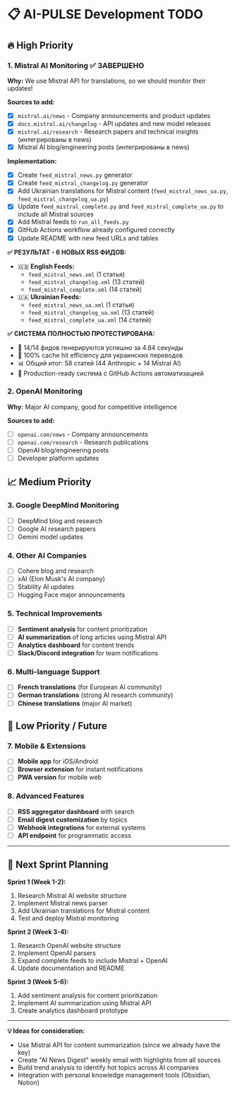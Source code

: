 # 📋 AI-PULSE Development TODO

## 🔥 High Priority

### 1. Mistral AI Monitoring ✅ ЗАВЕРШЕНО
**Why:** We use Mistral API for translations, so we should monitor their updates!

**Sources to add:**
- [x] `mistral.ai/news` - Company announcements and product updates
- [x] `docs.mistral.ai/changelog` - API updates and new model releases
- [x] `mistral.ai/research` - Research papers and technical insights (интегрированы в news)
- [x] Mistral AI blog/engineering posts (интегрированы в news)

**Implementation:**
- [x] Create `feed_mistral_news.py` generator
- [x] Create `feed_mistral_changelog.py` generator
- [x] Add Ukrainian translations for Mistral content (`feed_mistral_news_ua.py`, `feed_mistral_changelog_ua.py`)
- [x] Update `feed_mistral_complete.py` and `feed_mistral_complete_ua.py` to include all Mistral sources
- [x] Add Mistral feeds to `run_all_feeds.py`
- [x] GitHub Actions workflow already configured correctly
- [x] Update README with new feed URLs and tables

**✅ РЕЗУЛЬТАТ - 6 НОВЫХ RSS ФИДОВ:**
- 🇬🇧 **English Feeds:**
  * `feed_mistral_news.xml` (1 статья) 
  * `feed_mistral_changelog.xml` (13 статей)
  * `feed_mistral_complete.xml` (14 статей)
- 🇺🇦 **Ukrainian Feeds:**
  * `feed_mistral_news_ua.xml` (1 статья)
  * `feed_mistral_changelog_ua.xml` (13 статей) 
  * `feed_mistral_complete_ua.xml` (14 статей)

**✅ СИСТЕМА ПОЛНОСТЬЮ ПРОТЕСТИРОВАНА:**
- 🎯 14/14 фидов генерируются успешно за 4.84 секунды
- 💾 100% cache hit efficiency для украинских переводов
- 📊 Общий итог: 58 статей (44 Anthropic + 14 Mistral AI)
- 🚀 Production-ready система с GitHub Actions автоматизацией

### 2. OpenAI Monitoring
**Why:** Major AI company, good for competitive intelligence

**Sources to add:**
- [ ] `openai.com/news` - Company announcements
- [ ] `openai.com/research` - Research publications
- [ ] OpenAI blog/engineering posts
- [ ] Developer platform updates

## 📈 Medium Priority

### 3. Google DeepMind Monitoring
- [ ] DeepMind blog and research
- [ ] Google AI research papers
- [ ] Gemini model updates

### 4. Other AI Companies
- [ ] Cohere blog and research
- [ ] xAI (Elon Musk's AI company)
- [ ] Stability AI updates
- [ ] Hugging Face major announcements

### 5. Technical Improvements
- [ ] **Sentiment analysis** for content prioritization
- [ ] **AI summarization** of long articles using Mistral API
- [ ] **Analytics dashboard** for content trends
- [ ] **Slack/Discord integration** for team notifications

### 6. Multi-language Support
- [ ] **French translations** (for European AI community)
- [ ] **German translations** (strong AI research community)
- [ ] **Chinese translations** (major AI market)

## 🔧 Low Priority / Future

### 7. Mobile & Extensions
- [ ] **Mobile app** for iOS/Android
- [ ] **Browser extension** for instant notifications
- [ ] **PWA version** for mobile web

### 8. Advanced Features  
- [ ] **RSS aggregator dashboard** with search
- [ ] **Email digest customization** by topics
- [ ] **Webhook integrations** for external systems
- [ ] **API endpoint** for programmatic access

---

## 🎯 Next Sprint Planning

**Sprint 1 (Week 1-2):**
1. Research Mistral AI website structure
2. Implement Mistral news parser
3. Add Ukrainian translations for Mistral content
4. Test and deploy Mistral monitoring

**Sprint 2 (Week 3-4):**  
1. Research OpenAI website structure
2. Implement OpenAI parsers
3. Expand complete feeds to include Mistral + OpenAI
4. Update documentation and README

**Sprint 3 (Week 5-6):**
1. Add sentiment analysis for content prioritization
2. Implement AI summarization using Mistral API
3. Create analytics dashboard prototype

---

**💡 Ideas for consideration:**
- Use Mistral API for content summarization (since we already have the key)
- Create "AI News Digest" weekly email with highlights from all sources
- Build trend analysis to identify hot topics across AI companies
- Integration with personal knowledge management tools (Obsidian, Notion)
